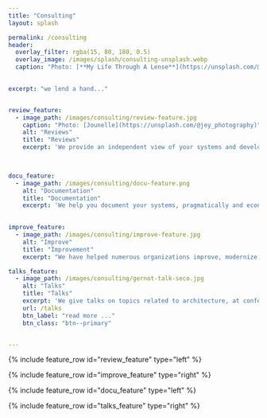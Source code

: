 ```yaml
---
title: "Consulting"
layout: splash

permalink: /consulting
header:
  overlay_filter: rgba(15, 80, 180, 0.5)
  overlay_image: /images/splash/consulting-unsplash.webp
  caption: "Photo: [**My Life Through A Lense**](https://unsplash.com/@bamagal)"
  

excerpt: "we lend a hand..."


review_feature:
  - image_path: /images/consulting/review-feature.jpg
    caption: "Photo: [Jounelle](https://unsplash.com/@jey_photography)"
    alt: "Reviews"
    title: "Reviews"
    excerpt: 'We provide an independent view of your systems and development processes, with concrete suggestions for improvements.'
    


docu_feature:
  - image_path: /images/consulting/docu-feature.png
    alt: "Documentation"
    title: "Documentation"
    excerpt: 'We help you document your systems, pragmatically and economically. We have successfully helped many organizations implement arc42.'
    

improve_feature:
  - image_path: /images/consulting/improve-feature.jpg
    alt: "Improve"
    title: "Improvement"
    excerpt: "We have helped numerous organizations improve, modernize and evolve their systems and development processes. "

talks_feature:
  - image_path: /images/consulting/gernot-talk-seco.jpg
    alt: "Talks"
    title: "Talks"
    excerpt: 'We give talks on topics related to architecture, at conferences or at your company. Would you like an impulse talk, a keynote or a thematically focused deep dive?'
    url: /talks
    btn_label: "read more ..."
    btn_class: "btn--primary"


---
```


{% include feature_row id="review_feature" type="left" %}

{% include feature_row id="improve_feature" type="right" %}

{% include feature_row id="docu_feature" type="left" %}

{% include feature_row id="talks_feature" type="right" %}


 